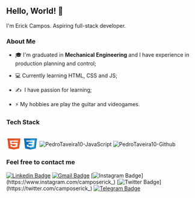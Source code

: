 ## Hello, World! 👋

I'm Erick Campos. Aspiring full-stack developer.



### About Me

- 🎓 I'm graduated in **Mechanical Engineering** and I have experience in production planning and control;

- :computer: Currently learning HTML, CSS and JS;

- ✍️ &nbsp;I have passion for learning;

- ⚡ My hobbies are play the guitar and videogames.



### Tech Stack
<div style="display: inline_block"><br>
  <img align="center" alt="PedroTaveira10-Html" height="30" width="40" src="https://raw.githubusercontent.com/devicons/devicon/master/icons/html5/html5-original.svg">
  <img align="center" alt="PedroTaveira10-Css" height="30" width="40" src="https://raw.githubusercontent.com/devicons/devicon/master/icons/css3/css3-original.svg">
  <img align="center" alt="PedroTaveira10-JavaScript" height="30" width="40" src="https://cdn.jsdelivr.net/gh/devicons/devicon/icons/javascript/javascript-original.svg">
   
  <img align="center" alt="PedroTaveira10-Github" height="30" width="40" src="https://cdn.jsdelivr.net/gh/devicons/devicon/icons/github/github-original-wordmark.svg">
</div>


### Feel free to contact me

[![Linkedin Badge](https://img.shields.io/badge/-Erick%20Campos-078f2b?style=flat-square&logo=Linkedin&logoColor=white&link=https://www.linkedin.com/in/camposerick/)](https://www.linkedin.com/in/camposerick/) 
[![Gmail Badge](https://img.shields.io/badge/-erick.acampos@yahoo.com.br-078f2b?style=flat-square&logo=Gmail&logoColor=white&link=mailto:erick.acampos@yahoo.com.br)](mailto:erick.acampos@yahoo.com.br)
[![Instagram Badge](https://img.shields.io/badge/-camposerick_-078f2b?style=flat-square&logo=Instagram&logoColor=white&link=https://www.instagram.com/camposerick_)](https://www.instagram.com/camposerick_)
[![Twitter Badge](https://img.shields.io/badge/-@camposerick_-078f2b?style=flat-square&labelColor=078f2b&logo=twitter&logoColor=white&link=https://twitter.com/camposerick_)](https://twitter.com/camposerick_) 
[![Telegram Badge](https://img.shields.io/badge/-camposerick-078f2b?style=flat-square&labelColor=078f2b&logo=telegram&logoColor=white&link=https://t.me/camposerick)](https://t.me/camposerick) 

<!--
<img align="center" alt="PedroTaveira10-React" height="30" width="40" src="https://raw.githubusercontent.com/devicons/devicon/master/icons/react/react-original.svg">
-->


<!--
**camposerick/camposerick** is a ✨ _special_ ✨ repository because its `README.md` (this file) appears on your GitHub profile.

Here are some ideas to get you started:

- 🔭 I’m currently working on ...
- 🌱 I’m currently learning ...
- 👯 I’m looking to collaborate on ...
- 🤔 I’m looking for help with ...
- 💬 Ask me about ...
- 📫 How to reach me: ...
- 😄 Pronouns: ...
- ⚡ Fun fact: ...
-->
